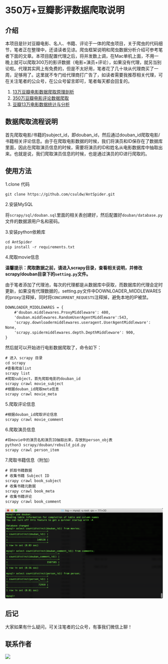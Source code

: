 # 350万+豆瓣影评数据爬取说明

## 介绍

本项目是针对豆瓣电影、名人、书籍、评论于一体的爬虫项目，关于爬虫的代码细节，笔者正在整理中，还请读者见谅。爬虫框架说明和爬虫数据分析介绍可参考笔者下面的文章。本项目配置代理之后，将并发数上调，在Mac单机上面，不用一晚上就可以爬取300万的影评数据（电影+演员+评论），如果没有代理，就另当别论啦。代理其实网上有免费的，但是不太好用，笔者花了几十块从代理商买了一周，足够用了。这里就不专门给代理商打广告了，如读者需要我推荐相关代理，可在关注笔者的公众号，在公众号留言即可，笔者每天都会回复的。


1. [13万豆瓣电影数据爬取原理剖析](http://www.csuldw.com/2019/08/29/2019-08-29-douban-spider/)
2. [350万豆瓣电影评论数据爬取](http://www.csuldw.com/2019/09/05/2019-09-05-douban-comment-stat/)
3. [豆瓣13万电影数据统计与分析](http://www.csuldw.com/2019/08/12/2019-08-12-douban-movies-statistics/)


## 数据爬取流程说明


首先爬取电影/书籍的subject_id，即douban_id，然后通过douban_id爬取电影/书籍相关评论信息。由于在爬取电影数据的时候，我们将演员和ID保存在了数据库里面，因此在爬取演员信息的时候，需要将演员的ID和姓名从电影数据库中抽取出来。也就是说，我们爬取演员信息的时候，也是通过演员的ID进行爬取的。

## 使用方法


1.clone 代码

```
git clone https://github.com/csuldw/AntSpider.git
```

2.安装MySQL

将`scrapy/sql/douban.sql`里面的相关表创建好，然后配置好`douban/database.py`文件的数据源用户名和密码。

3.安装python依赖库

```
cd AntSpider
pip install -r requirements.txt 
```

4.爬取movie信息

**温馨提示：爬取数据之前，请进入scrapy目录，查看相关说明，并修改scrapy/douban目录下的`setting.py`文件。**

由于笔者添加了代理池，每次的代理都是从数据库中获取，而数据库的代理会定时更新，如果没有代理数据的，setting.py文件中DOWNLOADER_MIDDLEWARES的proxy注释掉，同时将`CONCURRENT_REQUESTS`注释掉，避免本地的IP被禁。

```
DOWNLOADER_MIDDLEWARES = {
    #'douban.middlewares.ProxyMiddleware': 400,
    'douban.middlewares.RandomUserAgentMiddleware':543,
    'scrapy.downloadermiddlewares.useragent.UserAgentMiddleware': None,
    'scrapy.spidermiddlewares.depth.DepthMiddleware': 900,
}
```

然后就可以开始进行电影数据爬取了，命令如下：

```
# 进入 scrapy 目录
cd scrapy
#查看爬虫list
scrapy list
#爬取subject，首先爬取电影的douban_id
scrapy crawl movie_subject
#根据douban_id爬取meta信息
scrapy crawl movie_meta
```

5.爬取评论信息

```
#根据douban_id爬取评论信息
scrapy crawl movie_comment
```

6.爬取演员信息

```
#将movie中的演员名和演员ID抽取出来，存放到person_obj表
python3 scrapy/douban/rebuild_pid.py
scrapy crawl person_item
```

7.爬取书籍信息（附加）

```
# 抓取书籍数据
# 收集书籍 Subject ID
scrapy crawl book_subject 
# 收集书籍元数据
scrapy crawl book_meta 
# 收集书籍评论
scrapy crawl book_comment 
```

![](./img/douban_data_count.png)

## 后记

大家如果有什么疑问，可关注笔者的公众号，有事我们微信上聊！


## 联系作者

![](http://www.csuldw.com/assets/articleImg/2019/code-main-fun.png)
